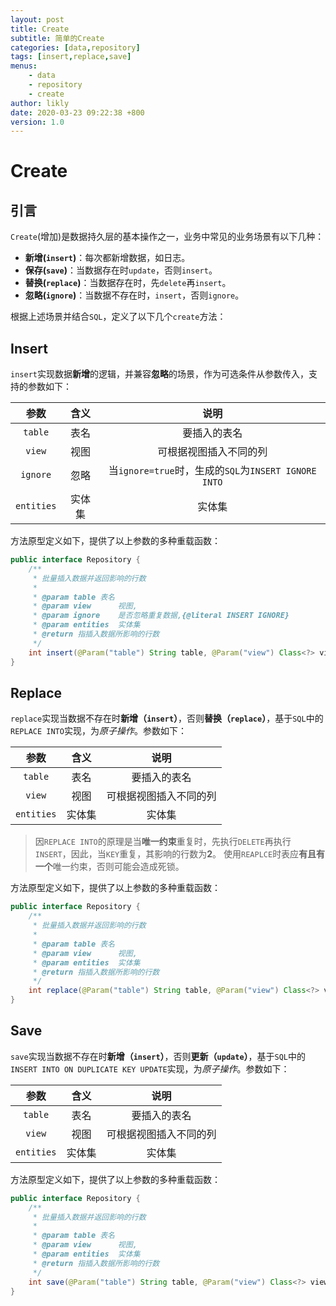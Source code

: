 ```yaml
---
layout: post
title: Create
subtitle: 简单的Create
categories: [data,repository]
tags: [insert,replace,save]
menus:
    - data
    - repository
    - create
author: likly
date: 2020-03-23 09:22:38 +800
version: 1.0
---
```


# Create

## 引言

`Create`(增加)是数据持久层的基本操作之一，业务中常见的业务场景有以下几种：

* **新增(`insert`)**：每次都新增数据，如日志。
* **保存(`save`)**：当数据存在时`update`，否则`insert`。
* **替换(`replace`)**：当数据存在时，先`delete`再`insert`。
* **忽略(`ignore`)**：当数据不存在时，`insert`，否则`ignore`。

根据上述场景并结合`SQL`，定义了以下几个`create`方法：

## Insert 

`insert`实现数据**新增**的逻辑，并兼容**忽略**的场景，作为可选条件从参数传入，支持的参数如下：

|    参数     |  含义  |                         说明                         |
| :---------: | :----: | :--------------------------------------------------: |
| `table` |  表名  |                     要插入的表名                     |
|   `view`    |  视图  |                可根据视图插入不同的列                |
|  `ignore`   |  忽略  | 当`ignore=true`时，生成的`SQL`为`INSERT IGNORE INTO` |
| `entities`  | 实体集 |                        实体集                        |

方法原型定义如下，提供了以上参数的多种重载函数：
```java
public interface Repository {
    /**
     * 批量插入数据并返回影响的行数
     *
     * @param table 表名
     * @param view      视图,
     * @param ignore    是否忽略重复数据,{@literal INSERT IGNORE}
     * @param entities  实体集
     * @return 指插入数据所影响的行数
     */
    int insert(@Param("table") String table, @Param("view") Class<?> view, @Param("ignore") boolean ignore, @Param("list") Collection<T> entities);
}
```

## Replace

`replace`实现当数据不存在时**新增（`insert`）**，否则**替换（`replace`）**，基于`SQL`中的`REPLACE INTO`实现，为*原子操作*。参数如下：

|    参数     |  含义  |                         说明                         |
| :---------: | :----: | :--------------------------------------------------: |
| `table` |  表名  |                     要插入的表名                     |
|   `view`    |  视图  |                可根据视图插入不同的列                |
| `entities`  | 实体集 |                        实体集                        |

> 因`REPLACE INTO`的原理是当**唯一约束**重复时，先执行`DELETE`再执行`INSERT`，因此，当`KEY`重复，其影响的行数为**2**。
> 使用`REAPLCE`时表应**有且有一个**唯一约束，否则可能会造成死锁。


方法原型定义如下，提供了以上参数的多种重载函数：
```java
public interface Repository {
    /**
     * 批量插入数据并返回影响的行数
     *
     * @param table 表名
     * @param view      视图,
     * @param entities  实体集
     * @return 指插入数据所影响的行数
     */
    int replace(@Param("table") String table, @Param("view") Class<?> view, @Param("list") Collection<T> entities);
}
```


## Save

`save`实现当数据不存在时**新增（`insert`）**，否则**更新（`update`）**，基于`SQL`中的`INSERT INTO ON DUPLICATE KEY UPDATE`实现，为*原子操作*。参数如下：

|    参数     |  含义  |                         说明                         |
| :---------: | :----: | :--------------------------------------------------: |
| `table` |  表名  |                     要插入的表名                     |
|   `view`    |  视图  |                可根据视图插入不同的列                |
| `entities`  | 实体集 |                        实体集                        |



方法原型定义如下，提供了以上参数的多种重载函数：
```java
public interface Repository {
    /**
     * 批量插入数据并返回影响的行数
     *
     * @param table 表名
     * @param view      视图,
     * @param entities  实体集
     * @return 指插入数据所影响的行数
     */
    int save(@Param("table") String table, @Param("view") Class<?> view, @Param("list") Collection<T> entities);
}
```